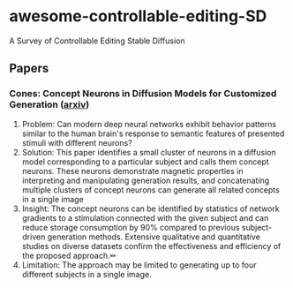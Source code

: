 # awesome-controllable-editing-SD

A Survey of Controllable Editing Stable Diffusion

## Papers

### Cones: Concept Neurons in Diffusion Models for Customized Generation ([arxiv](https://arxiv.org/abs/2303.05125))

1. Problem: Can modern deep neural networks exhibit behavior patterns similar to the human brain's response to semantic features of presented stimuli with different neurons?
2. Solution: This paper identifies a small cluster of neurons in a diffusion model corresponding to a particular subject and calls them concept neurons. These neurons demonstrate magnetic properties in interpreting and manipulating generation results, and concatenating multiple clusters of concept neurons can generate all related concepts in a single image
3. Insight: The concept neurons can be identified by statistics of network gradients to a stimulation connected with the given subject and can reduce storage consumption by 90% compared to previous subject-driven generation methods. Extensive qualitative and quantitative studies on diverse datasets confirm the effectiveness and efficiency of the proposed approach.✏
4. Limitation: The approach may be limited to generating up to four different subjects in a single image.
